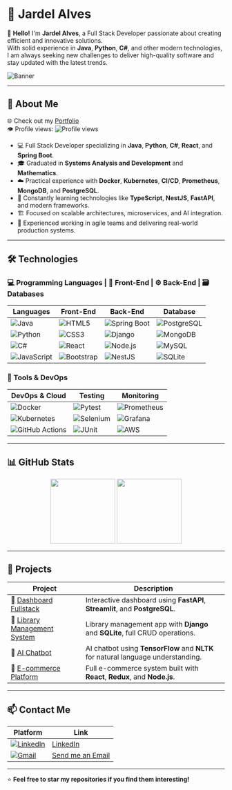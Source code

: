 # 🦅 Jardel Alves

👋 **Hello!** I'm **Jardel Alves**, a Full Stack Developer passionate about creating efficient and innovative solutions.  
With solid experience in **Java**, **Python**, **C#**, and other modern technologies, I am always seeking new challenges to deliver high-quality software and stay updated with the latest trends.

![Banner](https://i.giphy.com/media/v1.Y2lkPTc5MGI3NjExeDZzZWVtZnVpeG0zZmtremR1M29pbWQxY2pyZ2FvZjZzeTAydDJodiZlcD12MV9pbnRlcm5hbF9naWZfYnlfaWQmY3Q9Zw/hGjr3wcwjGG99V6vIY/giphy.gif)

---

## 🚀 About Me

🌐 Check out my [Portfolio](https://jardelva96.github.io/)  
👁️ Profile views: ![Profile views](https://komarev.com/ghpvc/?username=jardelva96&color=blue)

- 💻 Full Stack Developer specializing in **Java**, **Python**, **C#**, **React**, and **Spring Boot**.
- 🎓 Graduated in **Systems Analysis and Development** and **Mathematics**.
- ☁️ Practical experience with **Docker**, **Kubernetes**, **CI/CD**, **Prometheus**, **MongoDB**, and **PostgreSQL**.
- 🧠 Constantly learning technologies like **TypeScript**, **NestJS**, **FastAPI**, and modern frameworks.
- 🏗️ Focused on scalable architectures, microservices, and AI integration.
- 🤝 Experienced working in agile teams and delivering real-world production systems.

---

## 🛠️ Technologies

### 💻 Programming Languages | 🎨 Front-End | ⚙️ Back-End | 🗃️ Databases

| Languages | Front-End | Back-End | Database |
|----------|-----------|----------|----------|
| ![Java](https://img.shields.io/badge/Java-ED8B00?style=for-the-badge&logo=java&logoColor=white) | ![HTML5](https://img.shields.io/badge/HTML5-E34F26?style=for-the-badge&logo=html5&logoColor=white) | ![Spring Boot](https://img.shields.io/badge/Spring_Boot-6DB33F?style=for-the-badge&logo=springboot&logoColor=white) | ![PostgreSQL](https://img.shields.io/badge/PostgreSQL-316192?style=for-the-badge&logo=postgresql&logoColor=white) |
| ![Python](https://img.shields.io/badge/Python-3776AB?style=for-the-badge&logo=python&logoColor=white) | ![CSS3](https://img.shields.io/badge/CSS3-1572B6?style=for-the-badge&logo=css3&logoColor=white) | ![Django](https://img.shields.io/badge/Django-092E20?style=for-the-badge&logo=django&logoColor=white) | ![MongoDB](https://img.shields.io/badge/MongoDB-47A248?style=for-the-badge&logo=mongodb&logoColor=white) |
| ![C#](https://img.shields.io/badge/C%23-239120?style=for-the-badge&logo=c-sharp&logoColor=white) | ![React](https://img.shields.io/badge/React-20232A?style=for-the-badge&logo=react&logoColor=61DAFB) | ![Node.js](https://img.shields.io/badge/Node.js-339933?style=for-the-badge&logo=nodedotjs&logoColor=white) | ![MySQL](https://img.shields.io/badge/MySQL-4479A1?style=for-the-badge&logo=mysql&logoColor=white) |
| ![JavaScript](https://img.shields.io/badge/JavaScript-F7DF1E?style=for-the-badge&logo=javascript&logoColor=black) | ![Bootstrap](https://img.shields.io/badge/Bootstrap-563D7C?style=for-the-badge&logo=bootstrap&logoColor=white) | ![NestJS](https://img.shields.io/badge/NestJS-E0234E?style=for-the-badge&logo=nestjs&logoColor=white) | ![SQLite](https://img.shields.io/badge/SQLite-003B57?style=for-the-badge&logo=sqlite&logoColor=white) |

### 🧪 Tools & DevOps

| DevOps & Cloud | Testing | Monitoring |
|----------------|---------|------------|
| ![Docker](https://img.shields.io/badge/Docker-2496ED?style=for-the-badge&logo=docker&logoColor=white) | ![Pytest](https://img.shields.io/badge/Pytest-0A9EDC?style=for-the-badge&logo=pytest&logoColor=white) | ![Prometheus](https://img.shields.io/badge/Prometheus-E6522C?style=for-the-badge&logo=prometheus&logoColor=white) |
| ![Kubernetes](https://img.shields.io/badge/Kubernetes-326CE5?style=for-the-badge&logo=kubernetes&logoColor=white) | ![Selenium](https://img.shields.io/badge/Selenium-43B02A?style=for-the-badge&logo=selenium&logoColor=white) | ![Grafana](https://img.shields.io/badge/Grafana-F46800?style=for-the-badge&logo=grafana&logoColor=white) |
| ![GitHub Actions](https://img.shields.io/badge/GitHub_Actions-2088FF?style=for-the-badge&logo=githubactions&logoColor=white) | ![JUnit](https://img.shields.io/badge/JUnit-25A162?style=for-the-badge&logo=junit5&logoColor=white) | ![AWS](https://img.shields.io/badge/AWS-232F3E?style=for-the-badge&logo=amazonaws&logoColor=white) |

---

## 📊 GitHub Stats

<div align="center">
  <img height="150px" src="https://github-readme-stats.vercel.app/api?username=jardelva96&show_icons=true&theme=radical&count_private=true" />
  <img height="150px" src="https://github-readme-stats.vercel.app/api/top-langs/?username=jardelva96&layout=compact&theme=radical&langs_count=12" />
</div>

---

## 🌟 Projects

| Project | Description |
|---------|-------------|
| 🔹 [Dashboard Fullstack](https://github.com/jardelva96/dashboard_fullstack) | Interactive dashboard using **FastAPI**, **Streamlit**, and **PostgreSQL**. |
| 🔹 [Library Management System](https://github.com/jardelva96/library-management-system) | Library management app with **Django** and **SQLite**, full CRUD operations. |
| 🔹 [AI Chatbot](https://github.com/jardelva96/ai-chatbot) | AI chatbot using **TensorFlow** and **NLTK** for natural language understanding. |
| 🔹 [E-commerce Platform](https://github.com/jardelva96/e-commerce-website) | Full e-commerce system built with **React**, **Redux**, and **Node.js**. |

---

## 📫 Contact Me

| Platform | Link |
|----------|------|
| [![LinkedIn](https://img.shields.io/badge/LinkedIn-0077B5?style=for-the-badge&logo=linkedin&logoColor=white)](https://www.linkedin.com/in/jardel-alves96/) | [LinkedIn](https://www.linkedin.com/in/jardel-alves96/) |
| [![Gmail](https://img.shields.io/badge/Gmail-D14836?style=for-the-badge&logo=gmail&logoColor=white)](mailto:jardel.va96@gmail.com) | [Send me an Email](mailto:jardel.va96@gmail.com) |

---

⭐️ **Feel free to star my repositories if you find them interesting!**
